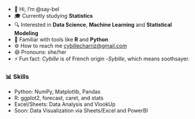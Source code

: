 - 👋 Hi, I’m @say-bel
- 🎓 Currently studying **Statistics**
- 🔍 Interested in **Data Science**, **Machine Learning** and **Statistical Modeling**
- 🌱 Familiar with tools like **R** and **Python**
- ⚙️ How to reach me <cybillecharriz@gmail.com>
- 😄 Pronouns: she/her
- ⚡ Fun fact: *Cybille* is of French origin -*Sybille*, which means soothsayer.

### 📊 Skills
- Python: NumPy, Matplotlib, Pandas
- R: ggplot2, forecast, caret, and stats
- Excel/Sheets: Data Analysis and VlookUp
- Soon: Data Visualization via Sheets/Excel and PowerBI
<!---
say-bel/say-bel is a ✨ special ✨ repository because its `README.md` (this file) appears on your GitHub profile.
You can click the Preview link to take a look at your changes.
--->
